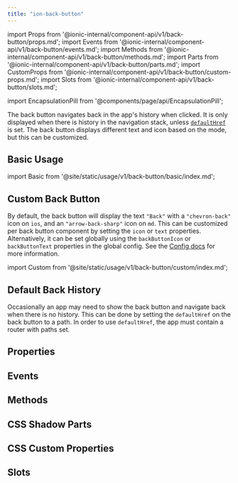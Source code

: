 ```yaml
---
title: "ion-back-button"
---
```

import Props from '@ionic-internal/component-api/v1/back-button/props.md';
import Events from '@ionic-internal/component-api/v1/back-button/events.md';
import Methods from '@ionic-internal/component-api/v1/back-button/methods.md';
import Parts from '@ionic-internal/component-api/v1/back-button/parts.md';
import CustomProps from '@ionic-internal/component-api/v1/back-button/custom-props.md';
import Slots from '@ionic-internal/component-api/v1/back-button/slots.md';

<head>
  <title>Back Button | ion-back-button: Custom Menu Icon for Applications</title>
  <meta name="description" content="The ion-back-button is a custom menu icon for Android, iOS, and Progressive Web Apps. Use Ionic Framework components to easily build applications." />
</head>

import EncapsulationPill from '@components/page/api/EncapsulationPill';

<EncapsulationPill type="shadow" />


The back button navigates back in the app's history when clicked. It is only displayed when there is history in the navigation stack, unless [`defaultHref`](#default-back-history) is set. The back button displays different text and icon based on the mode, but this can be customized.

## Basic Usage

import Basic from '@site/static/usage/v1/back-button/basic/index.md';

<Basic />

## Custom Back Button

By default, the back button will display the text `"Back"` with a `"chevron-back"` icon on `ios`, and an `"arrow-back-sharp"` icon on `md`. This can be customized per back button component by setting the `icon` or `text` properties. Alternatively, it can be set globally using the `backButtonIcon` or `backButtonText` properties in the global config. See the [Config docs](../developing/config) for more information.

import Custom from '@site/static/usage/v1/back-button/custom/index.md';

<Custom />

## Default Back History

Occasionally an app may need to show the back button and navigate back when there is no history. This can be done by setting the `defaultHref` on the back button to a path. In order to use `defaultHref`, the app must contain a router with paths set.

## Properties
<Props />

## Events
<Events />

## Methods
<Methods />

## CSS Shadow Parts
<Parts />

## CSS Custom Properties
<CustomProps />

## Slots
<Slots />
